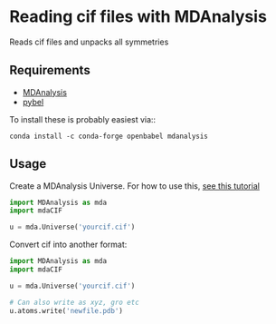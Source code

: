 # Reading cif files with MDAnalysis

Reads cif files and unpacks all symmetries

## Requirements
 * [MDAnalysis](https://anaconda.org/MDAnalysis/mdanalysis)
 * [pybel](https://anaconda.org/openbabel/openbabel)

To install these is probably easiest via::

  ``conda install -c conda-forge openbabel mdanalysis``

## Usage

Create a MDAnalysis Universe.  For how to use this, [see this tutorial](http://www.mdanalysis.org/MDAnalysisTutorial/)

```python
import MDAnalysis as mda
import mdaCIF

u = mda.Universe('yourcif.cif')
```

Convert cif into another format:

```python
import MDAnalysis as mda
import mdaCIF

u = mda.Universe('yourcif.cif')

# Can also write as xyz, gro etc
u.atoms.write('newfile.pdb')
```
